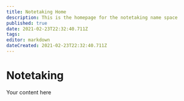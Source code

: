 ```yaml
---
title: Notetaking Home
description: This is the homepage for the notetaking name space
published: true
date: 2021-02-23T22:32:40.711Z
tags: 
editor: markdown
dateCreated: 2021-02-23T22:32:40.711Z
---
```


# Notetaking
Your content here